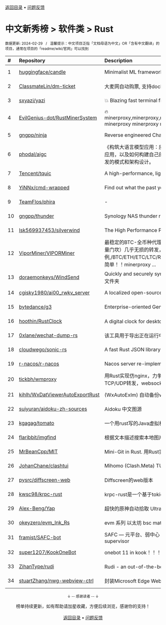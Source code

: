 <a href="https://github.com/GrowingGit/GitHub-Chinese-Top-Charts#github中文排行榜">返回目录</a> • <a href="/content/docs/feedback.md">问题反馈</a>

# 中文新秀榜 > 软件类 > Rust
<sub>数据更新: 2024-02-29&nbsp;&nbsp;&nbsp;/&nbsp;&nbsp;&nbsp;温馨提示：中文项目泛指「文档母语为中文」OR「含有中文翻译」的项目，通常在项目的「readme/wiki/官网」可以找到</sub>

|#|Repository|Description|Stars|Updated|Created|
|:-|:-|:-|:-|:-|:-|
|1|[huggingface/candle](https://github.com/huggingface/candle)|Minimalist ML framework for Rust|12313|2024-02-28|2023-06-19|
|2|[ClassmateLin/dm-ticket](https://github.com/ClassmateLin/dm-ticket)|大麦网自动购票, 支持docker一键部署。Damai automatically purchases tickets, running in docker container.|7645|2024-02-12|2023-05-22|
|3|[sxyazi/yazi](https://github.com/sxyazi/yazi)|💥 Blazing fast terminal file manager written in Rust, based on async I/O.|6619|2024-02-28|2023-07-08|
|4|[EvilGenius-dot/RustMinerSystem](https://github.com/EvilGenius-dot/RustMinerSystem)|🔥minerproxy,minerproxy,minerproxy,minerproxy,minerproxy,minerproxy,minerproxy,minerproxy,minerproxy,minerproxy minerproxy minerproxy minerproxy minerproxy minerproxy minerproxy minerproxy minerproxy m ...|2086|2024-02-25|2023-03-10|
|5|[gngpp/ninja](https://github.com/gngpp/ninja)|Reverse engineered ChatGPT proxy|1704|2024-02-26|2023-05-20|
|6|[phodal/aigc](https://github.com/phodal/aigc)|《构筑大语言模型应用：应用开发与架构设计》一本关于 LLM 在真实世界应用的开源电子书，介绍了大语言模型的基础知识和应用，以及如何构建自己的模型。其中包括Prompt的编写、开发和管理，探索最好的大语言模型能带来什么，以及LLM应用开发的模式和架构设计。|1104|2024-01-23|2023-06-22|
|7|[Tencent/tquic](https://github.com/Tencent/tquic)|A high-performance, lightweight, and cross-platform QUIC library|829|2024-02-28|2023-10-26|
|8|[YiNNx/cmd-wrapped](https://github.com/YiNNx/cmd-wrapped)|Find out what the past year looks like in command line!|782|2024-02-11|2023-12-29|
|9|[TeamFlos/phira](https://github.com/TeamFlos/phira)|-|659|2024-02-27|2023-04-03|
|10|[gngpp/thunder](https://github.com/gngpp/thunder)|Synology NAS thunder run on Linux|603|2024-02-26|2023-04-14|
|11|[lsk569937453/silverwind](https://github.com/lsk569937453/silverwind)|The High Performance Proxy/Load Balancer|398|2024-02-28|2023-03-17|
|12|[ViporMiner/VIPORMiner](https://github.com/ViporMiner/VIPORMiner)|最稳定的BTC-全币种代理中转,地表最强矿池代理 矿池中转 矿池抽水开发者费用固定千分之2（1台也是0.02%，没有矿机数量门坎）几乎无损的转发，近乎变态的精准比例；轻松支持百万级并发！开发费单一抽取.精准比例,/BTC/ETH/ETC/LTC/RVN/ERGO/CFX/KAS/IRON/CKB/KDA/ZEC/NEXA ,性能极高，经过1000G压力测试，一键安装上手简单！！minerproxy ...|367|2024-02-27|2023-08-16|
|13|[doraemonkeys/WindSend](https://github.com/doraemonkeys/WindSend)|Quickly and securely sync clipboard, transfer files and directories between devices. 快速安全的同步剪切板，传输文件或文件夹|334|2024-02-28|2023-06-21|
|14|[cgisky1980/ai00_rwkv_server](https://github.com/cgisky1980/ai00_rwkv_server)|A localized open-source AI server that is better than ChatGPT.|323|2024-02-28|2023-07-10|
|15|[bytedance/g3](https://github.com/bytedance/g3)|Enterprise-oriented Generic Proxy Solutions|320|2024-02-28|2023-04-11|
|16|[hoothin/RustClock](https://github.com/hoothin/RustClock)|A digital clock for desktop popup every half hour, support 20-20-20 rule. 每隔半小時彈出一次的桌面電子時鐘|290|2023-10-21|2023-05-25|
|17|[0xlane/wechat-dump-rs](https://github.com/0xlane/wechat-dump-rs)|该工具用于导出正在运行中的微信进程的 key 并自动解密所有微信数据库文件以及导出 key 后数据库文件离线解密。|283|2023-11-12|2023-09-19|
|18|[cloudwego/sonic-rs](https://github.com/cloudwego/sonic-rs)|A fast Rust JSON library based on SIMD.|281|2024-02-27|2023-07-27|
|19|[r-nacos/r-nacos](https://github.com/r-nacos/r-nacos)|Nacos server re-implemented in Rust.|275|2024-02-28|2023-05-03|
|20|[tickbh/wmproxy](https://github.com/tickbh/wmproxy)|用Rust实现仿nginx，力争实现一个可替代方案，http/https代理, socks5代理, 负载均衡, 反向代理, 静态文件服务器，四层TCP/UDP转发，websocket转发, 内网穿透nat|262|2024-02-28|2023-08-16|
|21|[kihlh/WxDatViewerAutoExportRust](https://github.com/kihlh/WxDatViewerAutoExportRust)|(WxAutoExIm) 自动备份wx聊天图片到指定位置|253|2023-10-31|2023-09-27|
|22|[suiyuran/aidoku-zh-sources](https://github.com/suiyuran/aidoku-zh-sources)|Aidoku 中文图源|158|2024-02-28|2023-04-11|
|23|[kgagag/tomato](https://github.com/kgagag/tomato)|一个用rust写的Java虚拟机 JVM|130|2023-11-18|2023-10-23|
|24|[flaribbit/imgfind](https://github.com/flaribbit/imgfind)|根据文本描述搜索本地图片的工具，powered by Rust + candle + CLIP|122|2023-10-31|2023-09-15|
|25|[MrBeanCpp/MIT](https://github.com/MrBeanCpp/MIT)|Mini-Git in Rust. 用Rust实现的简易Git|104|2024-01-10|2023-12-12|
|26|[JohanChane/clashtui](https://github.com/JohanChane/clashtui)|Mihomo (Clash.Meta) TUI Client|97|2024-02-18|2023-11-18|
|27|[pysrc/diffscreen-web](https://github.com/pysrc/diffscreen-web)|Diffscreen的web版本|92|2023-10-13|2023-06-04|
|28|[kwsc98/krpc-rust](https://github.com/kwsc98/krpc-rust)|krpc-rust是一个基于tokio异步线程的轻量级，高性能RPC框架，兼容Dubbo协议支持服务注册与发现|71|2024-02-27|2023-10-08|
|29|[Alex-Beng/Yap](https://github.com/Alex-Beng/Yap)|超快的原神自动拾取  Ultra-fast Genshin Impact Auto Pickup|67|2024-02-24|2023-07-03|
|30|[okeyzero/evm_Ink_Rs](https://github.com/okeyzero/evm_Ink_Rs)|evm 系列 以太坊 bsc matic avax okx 等 区块链 通用 快速 打铭文工具|63|2024-01-14|2023-12-02|
|31|[framist/SAFC-bot](https://github.com/framist/SAFC-bot)|SAFC — 元平台、弱中心 — 不只是评价导师   Student Anti-Fraud Center - Meta & decentralization - not just reviewing supervisor|47|2024-02-20|2023-08-30|
|32|[super1207/KookOneBot](https://github.com/super1207/KookOneBot)|onebot 11 in kook！！！ kook = 开黑啦|45|2023-12-28|2023-06-05|
|33|[ZihanType/rudi](https://github.com/ZihanType/rudi)|Rudi - an out-of-the-box dependency injection framework for Rust. Rudi，一个开箱即用的 Rust 依赖注入框架。|44|2024-02-26|2023-08-09|
|34|[stuartZhang/nwg-webview-ctrl](https://github.com/stuartZhang/nwg-webview-ctrl)|封装Microsoft Edge WebView2浏览器内核为Native Windows GUI (i.e. NWG crate)开发框架的WebView图形控件|39|2023-11-27|2023-11-25|

<div align="center">
    <p><sub>↓ -- 感谢读者 -- ↓</sub></p>
    榜单持续更新，如有帮助请加星收藏，方便后续浏览，感谢你的支持！
</div>

<br/>

<div align="center"><a href="https://github.com/GrowingGit/GitHub-Chinese-Top-Charts#github中文排行榜">返回目录</a> • <a href="/content/docs/feedback.md">问题反馈</a></div>
